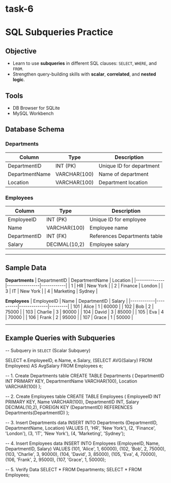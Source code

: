 # task-6
# SQL Subqueries Practice
##  Objective  
- Learn to use **subqueries** in different SQL clauses: `SELECT`, `WHERE`, and `FROM`.  
- Strengthen query-building skills with **scalar**, **correlated**, and **nested logic**.  



## Tools  
- DB Browser for SQLite  
- MySQL Workbench  



## Database Schema  

### **Departments**
| Column         | Type         | Description                  |
|----------------|--------------|------------------------------|
| DepartmentID   | INT (PK)     | Unique ID for department     |
| DepartmentName | VARCHAR(100) | Name of department           |
| Location       | VARCHAR(100) | Department location          |

### **Employees**
| Column       | Type          | Description                   |
|--------------|---------------|-------------------------------|
| EmployeeID   | INT (PK)      | Unique ID for employee        |
| Name         | VARCHAR(100)  | Employee name                 |
| DepartmentID | INT (FK)      | References Departments table  |
| Salary       | DECIMAL(10,2) | Employee salary               |

---

## Sample Data  

**Departments**
| DepartmentID | DepartmentName | Location   |
|--------------|----------------|------------|
| 1            | HR             | New York   |
| 2            | Finance        | London     |
| 3            | IT             | New York   |
| 4            | Marketing      | Sydney     |

**Employees**
| EmployeeID | Name     | DepartmentID | Salary  |
|------------|----------|--------------|---------|
| 101        | Alice    | 1            | 60000   |
| 102        | Bob      | 2            | 75000   |
| 103        | Charlie  | 3            | 90000   |
| 104        | David    | 3            | 85000   |
| 105        | Eva      | 4            | 70000   |
| 106        | Frank    | 2            | 95000   |
| 107        | Grace    | 1            | 50000   |

---

## Example Queries with Subqueries  

-- Subquery in `SELECT` (Scalar Subquery)  
  
SELECT 
    e.EmployeeID,
    e.Name,
    e.Salary,
    (SELECT AVG(Salary) FROM Employees) AS AvgSalary
FROM Employees e;

-- 1. Create Departments table
CREATE TABLE Departments (
    DepartmentID INT PRIMARY KEY,
    DepartmentName VARCHAR(100),
    Location VARCHAR(100)
);

-- 2. Create Employees table
CREATE TABLE Employees (
    EmployeeID INT PRIMARY KEY,
    Name VARCHAR(100),
    DepartmentID INT,
    Salary DECIMAL(10,2),
    FOREIGN KEY (DepartmentID) REFERENCES Departments(DepartmentID)
);

-- 3. Insert Departments data
INSERT INTO Departments (DepartmentID, DepartmentName, Location) VALUES
(1, 'HR', 'New York'),
(2, 'Finance', 'London'),
(3, 'IT', 'New York'),
(4, 'Marketing', 'Sydney');


-- 4. Insert Employees data
INSERT INTO Employees (EmployeeID, Name, DepartmentID, Salary) VALUES
(101, 'Alice', 1, 60000),
(102, 'Bob', 2, 75000),
(103, 'Charlie', 3, 90000),
(104, 'David', 3, 85000),
(105, 'Eva', 4, 70000),
(106, 'Frank', 2, 95000),
(107, 'Grace', 1, 50000);


-- 5. Verify Data
SELECT * FROM Departments;
SELECT * FROM Employees;
